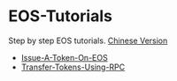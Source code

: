 # EOS-Tutorials
Step by step EOS tutorials. [Chinese Version](https://github.com/EOSBlock/EOS-Tutorials/blob/master/CN/README.md)

- [Issue-A-Token-On-EOS](https://github.com/EOSBlock/EOS-Tutorials/blob/master/EN/issue-a-token-on-EOS.md)
- [Transfer-Tokens-Using-RPC](https://github.com/EOSBlock/EOS-Tutorials/blob/master/EN/transfer-tokens-using-RPC.md)